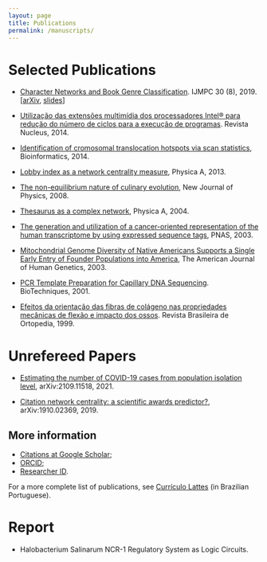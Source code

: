 ```yaml
---
layout: page
title: Publications
permalink: /manuscripts/
---
```


# Selected Publications

- [Character Networks and Book Genre
  Classification](https://www.worldscientific.com/doi/abs/10.1142/S012918311950058X). IJMPC
  30 (8), 2019. [[arXiv](https://arxiv.org/abs/1704.08197),
  [slides](https://drive.google.com/file/d/1KbJZ79UiWCGP21I1byHPYpW0mg_AA1a0/view)]

- [Utilização das extensões multimídia dos processadores Intel® para
  redução do número de ciclos para a execução de
  programas](http://www.nucleus.feituverava.com.br/index.php/nucleus/article/view/878). Revista
  Nucleus, 2014.

- [Identification of cromosomal translocation hotspots via scan
  statistics](https://academic.oup.com/bioinformatics/article/30/18/2551/2475616),
  Bioinformatics, 2014.

- [Lobby index as a network centrality
  measure](https://www.sciencedirect.com/science/article/pii/S0378437113005839?via%3Dihub),
  Physica A, 2013.

- [The non-equilibrium nature of culinary
  evolution](https://iopscience.iop.org/article/10.1088/1367-2630/10/7/073020),
  New Journal of Physics, 2008.

- [Thesaurus as a complex network](https://www.sciencedirect.com/science/article/pii/S0378437104007903?via%3Dihub), Physica A, 2004.

- [The generation and utilization of a cancer-oriented representation of the human transcriptome by using expressed sequence tags](https://www.pnas.org/content/100/23/13418), PNAS, 2003.

- [Mitochondrial Genome Diversity of Native Americans Supports a Single Early Entry of Founder Populations into America](https://www.cell.com/ajhg/fulltext/S0002-9297(07)60049-4), The American Journal of Human Genetics, 2003.

- [PCR Template Preparation for Capillary DNA Sequencing](https://pubmed.ncbi.nlm.nih.gov/11256382/). BioTechniques, 2001.

- [Efeitos da orientação das fibras de colágeno nas propriedades mecânicas de flexão e impacto dos ossos](https://rbo.org.br/about-the-authors/1662/pt-BR). Revista Brasileira de Ortopedia, 1999.

# Unrefereed Papers

- [Estimating the number of COVID-19 cases from population isolation level](https://arxiv.org/abs/2109.11518), 
arXiv:2109.11518, 2021.

- [Citation network centrality: a scientific awards
  predictor?](https://arxiv.org/abs/1910.02369), arXiv:1910.02369,
  2019.

## More information

- [Citations at Google Scholar](https://scholar.google.com.br/citations?hl=pt-BR&user=rK3zYoMAAAAJ);
- [ORCID](https://orcid.org/0000-0002-5409-6568);
- [Researcher ID](https://publons.com/researcher/1343572/adriano-de-jesus-holanda/).


For a more complete list of publications, see [Currículo Lattes](http://buscatextual.cnpq.br/buscatextual/visualizacv.do?metodo=apresentar&id=K4708972J0) (in Brazilian Portuguese).

# Report

-  Halobacterium Salinarum NCR-1 Regulatory System as Logic Circuits.
